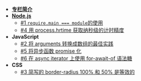 
- [**专栏简介**](/)
- [**Node.js**](/nodejs/intro.md)
  - [#1 `require.main === module`的使用](/nodejs/require_main.md)
  - [#4 用 process.hrtime 获取纳秒级的计时精度](/nodejs/process_hrtime.md)
- **JavaScript**
  - [#2 将 arguments 转换成数组的最佳实践](/javascript/arguments_to_array.md)
  - [#5 将异步函数 promise 化](/javascript/promisify.md)
  - [#6 在 async iterator 上使用 for-await-of 语法糖](/javascript/async_iterator.md)
- **CSS**
  - [#3 简写的 border-radius 100% 和 50% 是等效的](/css/border_radius_overlapping.md)